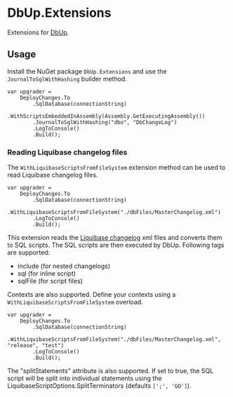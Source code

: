 # DbUp.Extensions

Extensions for [DbUp](https://github.com/DbUp/DbUp).

## Usage

Install the NuGet package `DbUp.Extensions` and use the `JournalToSqlWithHashing` builder method.

```CSharp
var upgrader =
	DeployChanges.To
		.SqlDatabase(connectionString)
		.WithScriptsEmbeddedInAssembly(Assembly.GetExecutingAssembly())
		.JournalToSqlWithHashing("dbo", "DbChangeLog")
		.LogToConsole()
		.Build();

```

### Reading Liquibase changelog files

The `WithLiquibaseScriptsFromFileSystem` extension method can be used to read Liquibase changelog files.
```CSharp
var upgrader =
	DeployChanges.To
		.SqlDatabase(connectionString)
		.WithLiquibaseScriptsFromFileSystem("./dbFiles/MasterChangelog.xml")
		.LogToConsole()
		.Build();

```

This extension reads the [Liquibase changelog](https://docs.liquibase.com/concepts/changelogs/home.html) xml files and converts them to SQL scripts. The SQL scripts are then executed by DbUp.
Following tags are supported:
- include (for nested changelogs)
- sql (for inline script)
- sqlFile (for script files)

Contexts are also supported. Define your contexts using a `WithLiquibaseScriptsFromFileSystem` overload.
```CSharp
var upgrader =
	DeployChanges.To
		.SqlDatabase(connectionString)
		.WithLiquibaseScriptsFromFileSystem("./dbFiles/MasterChangelog.xml", "release", "test")
		.LogToConsole()
		.Build();

```

The "splitStatements" attribute is also supported. If set to true, the SQL script will be split into individual statements using the LiquibaseScriptOptions.SplitTerminators (defaults `[';', 'GO']`).